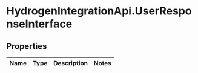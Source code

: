 # HydrogenIntegrationApi.UserResponseInterface

## Properties
Name | Type | Description | Notes
------------ | ------------- | ------------- | -------------


